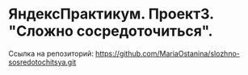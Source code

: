 # ЯндексПрактикум. Проект3. "Сложно сосредоточиться".
Ссылка на репозиторий: https://github.com/MariaOstanina/slozhno-sosredotochitsya.git
